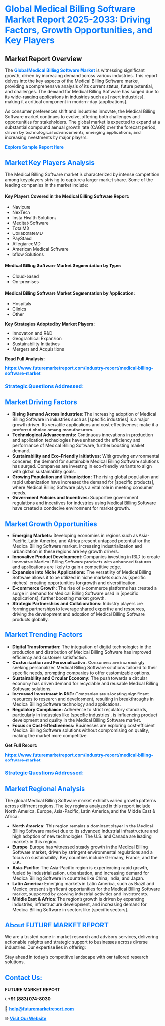 <h1 style="color: #007BFF;">Global Medical Billing Software Market Report 2025-2033: Driving Factors, Growth Opportunities, and Key Players</h1>

<section id="overview">
<h2>Market Report Overview</h2>
<p>The <a href="https://www.futuremarketreport.com/industry-report/medical-billing-software-market" style="color: #007BFF; text-decoration: none;"><strong>Global Medical Billing Software Market</strong></a> is witnessing significant growth, driven by increasing demand across various industries. This report delves into the key aspects of the Medical Billing Software market, providing a comprehensive analysis of its current status, future potential, and challenges. The demand for Medical Billing Software has surged due to its wide-ranging applications in industries such as [insert industries], making it a critical component in modern-day [applications].</p>
<p>As consumer preferences shift and industries innovate, the Medical Billing Software market continues to evolve, offering both challenges and opportunities for stakeholders. The global market is expected to expand at a substantial compound annual growth rate (CAGR) over the forecast period, driven by technological advancements, emerging applications, and increasing investments by major players.</p>
</section>

<section id="overview">
<p><a href="https://www.futuremarketreport.com/request-sample/reportId=104505" style="color: #007BFF; text-decoration: none;"><strong>Explore Sample Report Here</strong></a></p>
</section>

<section id="key-players">
<h2 style="color: #007BFF;">Market Key Players Analysis</h2>
<p>The Medical Billing Software market is characterized by intense competition among key players striving to capture a larger market share. Some of the leading companies in the market include:</p>
<h4>Key Players Covered in the Medical Billing Software Report:</h4>
<ul><li>Navicure</li><li>NexTech</li><li>Insta Health Solutions</li><li>Meditab Software</li><li>TotalMD</li><li>CollaborateMD</li><li>PayStand</li><li>AllegianceMD</li><li>American Medical Software</li><li>bflow Solutions</li></ul>
<h4>Medical Billing Software Market Segmentation by Type:</h4>
<ul><li>Cloud-based</li><li>On-premises</li></ul>

<h4>Medical Billing Software Market Segmentation by Application:</h4>
<ul><li>Hospitals</li><li>Clinics</li><li>Other</li></ul>
<p><strong>Key Strategies Adopted by Market Players:</strong></p>
<ul>
<li>Innovation and R&D</li>
<li>Geographical Expansion</li>
<li>Sustainability Initiatives</li>
<li>Mergers and Acquisitions</li>
</ul>
</section>

<section>
<p><strong>Read Full Analysis: </strong></p><a href="https://www.futuremarketreport.com/industry-report/medical-billing-software-market" style="color: #007BFF; text-decoration: none;"><strong>https://www.futuremarketreport.com/industry-report/medical-billing-software-market</strong></a>
<h3 style="color: #007BFF;">Strategic Questions Addressed:</h3>
</section>

<section id="driving-factors">
<h2 style="color: #007BFF;">Market Driving Factors</h2>
<ul>
<li><strong>Rising Demand Across Industries:</strong> The increasing adoption of Medical Billing Software in industries such as [specific industries] is a major growth driver. Its versatile applications and cost-effectiveness make it a preferred choice among manufacturers.</li>
<li><strong>Technological Advancements:</strong> Continuous innovations in production and application technologies have enhanced the efficiency and performance of Medical Billing Software, further boosting market demand.</li>
<li><strong>Sustainability and Eco-Friendly Initiatives:</strong> With growing environmental concerns, the demand for sustainable Medical Billing Software solutions has surged. Companies are investing in eco-friendly variants to align with global sustainability goals.</li>
<li><strong>Growing Population and Urbanization:</strong> The rising global population and rapid urbanization have increased the demand for [specific products], where Medical Billing Software plays a vital role in meeting consumer needs.</li>
<li><strong>Government Policies and Incentives:</strong> Supportive government regulations and incentives for industries using Medical Billing Software have created a conducive environment for market growth.</li>
</ul>
</section>

<section id="growth-opportunities">
<h2 style="color: #007BFF;">Market Growth Opportunities</h2>
<ul>
<li><strong>Emerging Markets:</strong> Developing economies in regions such as Asia-Pacific, Latin America, and Africa present untapped potential for the Medical Billing Software market. Increasing industrialization and urbanization in these regions are key growth drivers.</li>
<li><strong>Innovative Product Development:</strong> Companies investing in R&D to create innovative Medical Billing Software products with enhanced features and applications are likely to gain a competitive edge.</li>
<li><strong>Expansion into Niche Applications:</strong> The versatility of Medical Billing Software allows it to be utilized in niche markets such as [specific niches], creating opportunities for growth and diversification.</li>
<li><strong>E-commerce Growth:</strong> The rise of e-commerce platforms has created a surge in demand for Medical Billing Software used in [specific applications], further boosting market growth.</li>
<li><strong>Strategic Partnerships and Collaborations:</strong> Industry players are forming partnerships to leverage shared expertise and resources, driving the development and adoption of Medical Billing Software products globally.</li>
</ul>
</section>

<section id="trending-factors">
<h2 style="color: #007BFF;">Market Trending Factors</h2>
<ul>
<li><strong>Digital Transformation:</strong> The integration of digital technologies in the production and distribution of Medical Billing Software has improved efficiency and customer satisfaction.</li>
<li><strong>Customization and Personalization:</strong> Consumers are increasingly seeking personalized Medical Billing Software solutions tailored to their specific needs, prompting companies to offer customizable options.</li>
<li><strong>Sustainability and Circular Economy:</strong> The push towards a circular economy has driven demand for recyclable and reusable Medical Billing Software solutions.</li>
<li><strong>Increased Investment in R&D:</strong> Companies are allocating significant resources to research and development, resulting in breakthroughs in Medical Billing Software technology and applications.</li>
<li><strong>Regulatory Compliance:</strong> Adherence to strict regulatory standards, particularly in industries like [specific industries], is influencing product development and quality in the Medical Billing Software market.</li>
<li><strong>Focus on Cost-Effectiveness:</strong> Businesses are exploring cost-efficient Medical Billing Software solutions without compromising on quality, making the market more competitive.</li>
</ul>
</section>

<section>
<p><strong>Get Full Report: </strong></p><a href="https://www.futuremarketreport.com/industry-report/medical-billing-software-market" style="color: #007BFF; text-decoration: none;"><strong>https://www.futuremarketreport.com/industry-report/medical-billing-software-market</strong></a>
<h3 style="color: #007BFF;">Strategic Questions Addressed:</h3>
</section>


<section id="regional-analysis">
<h2 style="color: #007BFF;">Market Regional Analysis</h2>
<p>The global Medical Billing Software market exhibits varied growth patterns across different regions. The key regions analyzed in this report include North America, Europe, Asia-Pacific, Latin America, and the Middle East & Africa:</p>
<ul>
<li><strong>North America:</strong> This region remains a dominant player in the Medical Billing Software market due to its advanced industrial infrastructure and high adoption of new technologies. The U.S. and Canada are leading markets in this region.</li>
<li><strong>Europe:</strong> Europe has witnessed steady growth in the Medical Billing Software market, driven by stringent environmental regulations and a focus on sustainability. Key countries include Germany, France, and the U.K.</li>
<li><strong>Asia-Pacific:</strong> The Asia-Pacific region is experiencing rapid growth, fueled by industrialization, urbanization, and increasing demand for Medical Billing Software in countries like China, India, and Japan.</li>
<li><strong>Latin America:</strong> Emerging markets in Latin America, such as Brazil and Mexico, present significant opportunities for the Medical Billing Software market, supported by growing industrial activities and investments.</li>
<li><strong>Middle East & Africa:</strong> The region’s growth is driven by expanding industries, infrastructure development, and increasing demand for Medical Billing Software in sectors like [specific sectors].</li>
</ul>
</section>

<footer>
<h2 style="color: #007BFF;">About FUTURE MARKET REPORT</h2>
<p>We are a trusted name in market research and advisory services, delivering actionable insights and strategic support to businesses across diverse industries. Our expertise lies in offering:</p>

<p>Stay ahead in today’s competitive landscape with our tailored research solutions.</p>

<h2 style="color: #007BFF;">Contact Us:</h2>
<p><strong>FUTURE MARKET REPORT</strong></p>
<p>📞 <strong>+91 (883) 074-8030</strong></p>
<p>📧 <strong><a href="mailto:help@futuremarketreport.com" style="color: #007BFF;">help@futuremarketreport.com</a></strong></p>
<p>🌐 <strong><a href="https://www.futuremarketreport.com/" style="color: #007BFF;">Visit Our Website</a></strong></p>
</footer>